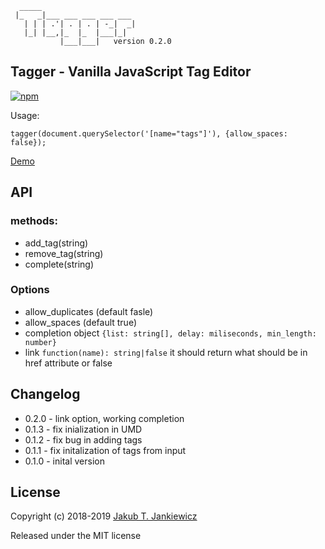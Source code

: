 ```
  _____
 |_   _|___ ___ ___ ___ ___
   | | | .'| . | . | -_|  _|
   |_| |__,|_  |_  |___|_|
           |___|___|   version 0.2.0
```
## Tagger - Vanilla JavaScript Tag Editor

[![npm](https://img.shields.io/badge/npm-0.2.0-blue.svg)](https://www.npmjs.com/package/@jcubic/tagger)

Usage:

```
tagger(document.querySelector('[name="tags"]'), {allow_spaces: false});
```

[Demo](https://codepen.io/jcubic/pen/YbYpqO)

## API

### methods:

* add_tag(string)
* remove_tag(string)
* complete(string)

### Options
* allow_duplicates (default fasle)
* allow_spaces (default true)
* completion object `{list: string[], delay: miliseconds, min_length: number}`
* link `function(name): string|false` it should return what should be in href attribute or false


## Changelog
* 0.2.0 - link option, working completion
* 0.1.3 - fix inialization in UMD
* 0.1.2 - fix bug in adding tags
* 0.1.1 - fix initalization of tags from input
* 0.1.0 - inital version

## License

Copyright (c) 2018-2019 [Jakub T. Jankiewicz](https://jcubic.pl/me)

Released under the MIT license
